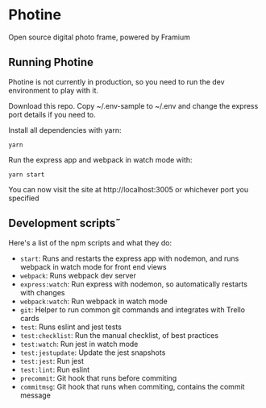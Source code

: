 # Photine

Open source digital photo frame, powered by Framium

## Running Photine
Photine is not currently in production, so you need to run the dev environment to play with it.

Download this repo. Copy ~/.env-sample to ~/.env and change the express port details if you need to.

Install all dependencies with yarn:
```
yarn
```
Run the express app and webpack in watch mode with:
```
yarn start
```
You can now visit the site at http://localhost:3005 or whichever port you specified

## Development scripts˜
Here's a list of the npm scripts and what they do:

- `start`: Runs and restarts the express app with nodemon, and runs webpack in watch mode for front end views
- `webpack`: Runs webpack dev server
- `express:watch`: Run express with nodemon, so automatically restarts with changes
- `webpack:watch`: Run webpack in watch mode
- `git`: Helper to run common git commands and integrates with Trello cards
- `test`: Runs eslint and jest tests
- `test:checklist`: Run the manual checklist, of best practices
- `test:watch`: Run jest in watch mode
- `test:jestupdate`: Update the jest snapshots
- `test:jest`: Run jest
- `test:lint`: Run eslint
- `precommit`: Git hook that runs before commiting
- `commitmsg`: Git hook that runs when commiting, contains the commit message
